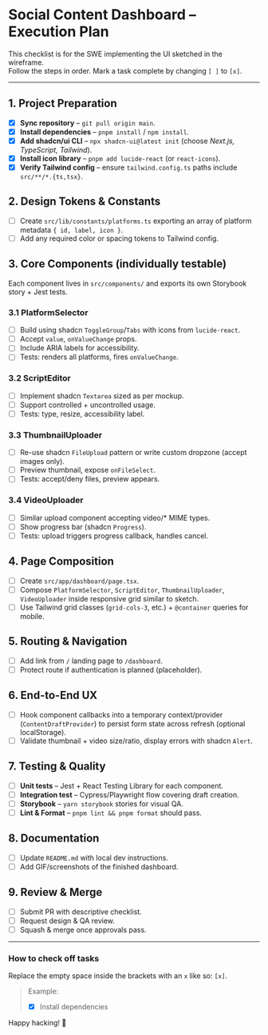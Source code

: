# Social Content Dashboard – Execution Plan

This checklist is for the SWE implementing the UI sketched in the wireframe.  
Follow the steps in order. Mark a task complete by changing `[ ]` to `[x]`.

---

## 1. Project Preparation
- [x] **Sync repository** – `git pull origin main`.
- [x] **Install dependencies** – `pnpm install` / `npm install`.
- [x] **Add shadcn/ui CLI** – `npx shadcn-ui@latest init` (choose *Next.js, TypeScript, Tailwind*).
- [x] **Install icon library** – `pnpm add lucide-react` (or `react-icons`).
- [x] **Verify Tailwind config** – ensure `tailwind.config.ts` paths include `src/**/*.{ts,tsx}`.

## 2. Design Tokens & Constants
- [ ] Create `src/lib/constants/platforms.ts` exporting an array of platform metadata `{ id, label, icon }`.
- [ ] Add any required color or spacing tokens to Tailwind config.

## 3. Core Components (individually testable)
Each component lives in `src/components/` and exports its own Storybook story + Jest tests.

### 3.1 PlatformSelector
- [ ] Build using shadcn `ToggleGroup`/`Tabs` with icons from `lucide-react`.
- [ ] Accept `value`, `onValueChange` props.
- [ ] Include ARIA labels for accessibility.
- [ ] Tests: renders all platforms, fires `onValueChange`.

### 3.2 ScriptEditor
- [ ] Implement shadcn `Textarea` sized as per mockup.
- [ ] Support controlled + uncontrolled usage.
- [ ] Tests: type, resize, accessibility label.

### 3.3 ThumbnailUploader
- [ ] Re-use shadcn `FileUpload` pattern or write custom dropzone (accept images only).
- [ ] Preview thumbnail, expose `onFileSelect`.
- [ ] Tests: accept/deny files, preview appears.

### 3.4 VideoUploader
- [ ] Similar upload component accepting video/* MIME types.
- [ ] Show progress bar (shadcn `Progress`).
- [ ] Tests: upload triggers progress callback, handles cancel.

## 4. Page Composition
- [ ] Create `src/app/dashboard/page.tsx`.
- [ ] Compose `PlatformSelector`, `ScriptEditor`, `ThumbnailUploader`, `VideoUploader` inside responsive grid similar to sketch.
- [ ] Use Tailwind grid classes (`grid-cols-3`, etc.) + `@container` queries for mobile.

## 5. Routing & Navigation
- [ ] Add link from `/` landing page to `/dashboard`.
- [ ] Protect route if authentication is planned (placeholder).

## 6. End-to-End UX
- [ ] Hook component callbacks into a temporary context/provider (`ContentDraftProvider`) to persist form state across refresh (optional localStorage).
- [ ] Validate thumbnail + video size/ratio, display errors with shadcn `Alert`.

## 7. Testing & Quality
- [ ] **Unit tests** – Jest + React Testing Library for each component.
- [ ] **Integration test** – Cypress/Playwright flow covering draft creation.
- [ ] **Storybook** – `yarn storybook` stories for visual QA.
- [ ] **Lint & Format** – `pnpm lint && pnpm format` should pass.

## 8. Documentation
- [ ] Update `README.md` with local dev instructions.
- [ ] Add GIF/screenshots of the finished dashboard.

## 9. Review & Merge
- [ ] Submit PR with descriptive checklist.
- [ ] Request design & QA review.
- [ ] Squash & merge once approvals pass.

---

### How to check off tasks
Replace the empty space inside the brackets with an `x` like so: `[x]`.
> Example:  
> - [x] Install dependencies

Happy hacking! 🚀 